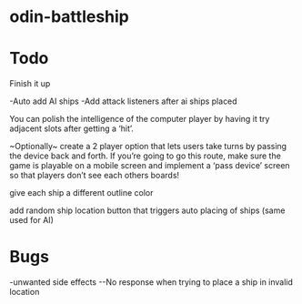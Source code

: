 # odin-battleship

# Todo

Finish it up

-Auto add AI ships
-Add attack listeners after ai ships placed


You can polish the intelligence of the computer player by having it try adjacent slots after getting a ‘hit’.


~Optionally~
create a 2 player option that lets users take turns by passing the device back and forth. If you’re going to go this route, make sure the game is playable on a mobile screen and implement a ‘pass device’ screen so that players don’t see each others boards!

give each ship a different outline color

add random ship location button that triggers auto placing of ships (same used for AI)



# Bugs

-unwanted side effects
--No response when trying to place a ship in invalid location

